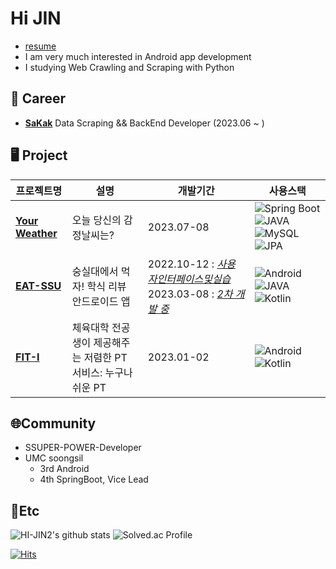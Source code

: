 # Hi JIN

- [resume](https://my.surfit.io/w/597611764)
- I am very much interested in Android app development   
- I studying Web Crawling and Scraping with Python



## 💼 Career

- **[SaKak](https://www.sakak.co.kr/)** Data Scraping && BackEnd Developer (2023.06 ~ )


## 🖥️ Project

|프로젝트명|설명|개발기간|사용스택|
|---|---|---|---|
| [**Your Weather**](https://github.com/yourweather/yourweather_server) | 오늘 당신의 감정날씨는? |2023.07-08 | ![Spring Boot](https://img.shields.io/badge/-Spring%20Boot-6DB33F?style=flat&logo=springboot&logoColor=white) ![JAVA](https://img.shields.io/badge/java-007396?style=flat&logo=java&logoColor=white") ![MySQL](https://img.shields.io/badge/MySQL-4479A1?style=flat&logo=MySQL&logoColor=white) ![JPA](https://img.shields.io/badge/JPA-%23ED8B00?style=flat&logo=jpa&logoColor=white) |
| [**EAT-SSU**](https://github.com/EAT-SSU) | 숭실대에서 먹자! 학식 리뷰 안드로이드 앱 |2022.10-12 : [*사용자인터페이스및실습*](https://github.com/EAT-SSU/EAT-SSU)  2023.03-08 : [*2차 개발 중*](https://github.com/EAT-SSU/EatSSU-Android) |![Android](https://img.shields.io/badge/Android-3DDC84.svg?&style=flat&logo=Android&logoColor=white) ![JAVA](https://img.shields.io/badge/java-007396?style=flat&logo=java&logoColor=white")  ![Kotlin](https://img.shields.io/badge/Kotlin-7F52FF.svg?&style=flat&logo=Kotlin&logoColor=white)
| [**FIT-I**](https://github.com/FIT-I/FIT-I-Android) | 체육대학 전공생이 제공해주는 저렴한 PT 서비스: 누구나 쉬운 PT  |2023.01-02 |![Android](https://img.shields.io/badge/Android-3DDC84.svg?&style=flat&logo=Android&logoColor=white) ![Kotlin](https://img.shields.io/badge/Kotlin-7F52FF.svg?&style=flat&logo=Kotlin&logoColor=white) |




## 🌐Community

- SSUPER-POWER-Developer
- UMC soongsil
  - 3rd Android
  - 4th SpringBoot, Vice Lead

## 💭Etc

![HI-JIN2's github stats](https://github-readme-stats.vercel.app/api?username=HI-JIN2&show_icons=true)
![Solved.ac Profile](http://mazassumnida.wtf/api/v2/generate_badge?boj=qldls0307)

[![Hits](https://hits.seeyoufarm.com/api/count/incr/badge.svg?url=https%3A%2F%2Fgithub.com%2FHI-JIN2&count_bg=%2379C83D&title_bg=%23555555&icon=&icon_color=%23E7E7E7&title=hits&edge_flat=false)](https://hits.seeyoufarm.com)

